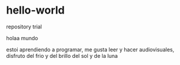 # hello-world
repository trial

holaa mundo

estoi aprendiendo a programar, me gusta leer y hacer audiovisuales, disfruto del frio y del brillo del sol y de la luna
